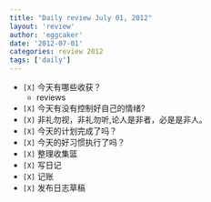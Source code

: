 ```yaml
---
title: "Daily review July 01, 2012" 
layout: 'review'
author: 'eggcaker'
date: '2012-07-01'
categories: review 2012
tags: ['daily']
---
```



  * `[X]` 今天有哪些收获？ 
    * reviews 
  * `[X]` 今天有没有控制好自己的情绪? 
  * `[X]` 非礼勿视，非礼勿听,论人是非者，必是是非人。 
  * `[X]` 今天的计划完成了吗？ 
  * `[X]` 今天的好习惯执行了吗？ 
  * `[X]` 整理收集篮 
  * `[X]` 写日记 
  * `[X]` 记账 
  * `[X]` 发布日志草稿 

